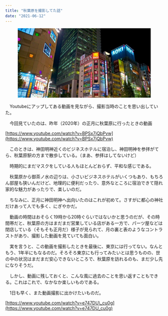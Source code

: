 ```yaml
---
title: "秋葉原を撮影してた話"
date: "2021-06-12"
---
```


<figure>

![](assets/n5a220764e034_73f12e14a0ac58d501682b03770fb9f5.jpg)

</figure>

　Youtubeにアップしてある動画を見ながら、撮影当時のことを思い出していた。

　今回見ていたのは、昨年（2020年）の正月に秋葉原に行ったときの動画

[https://www.youtube.com/watch?v=BPSx7jQbPvw](https://www.youtube.com/watch?v=BPSx7jQbPvw)

　このときは、神田明神近くのビジネスホテルに宿泊し、神田明神を参拝がてら、秋葉原駅の方まで散歩している。（まあ、参拝はしてないけど）

　時期的にまだマスクをしている人もほとんどおらず、平和な感じである。

　秋葉原から御茶ノ水の辺りは、小さいビジネスホテルがいくつもあり、もちろん部屋も狭いんだけど、地理的に便利だったり、意外なところに宿泊できて隠れ家的な魅力があったりで、楽しいのだ。

　ちなみに、正月に神田明神へ出向いたのはこれが初めて。さすがに都心の神社だけあって人でも多く、にぎやかだ。

　動画の時間はおそらく19時から20時ぐらいではないかと思うのだが、その時間帯だと、秋葉原の方はまだまだ営業している店がある一方で、パーツ屋などは閉店している（そもそも正月だ）様子が見られて、月の裏と表のようなコントラストがあり、撮影した動画を見ていても面白い。

　実を言うと、この動画を撮影したときを最後に、東京には行ってない。なんともう、1年半にもなるのだ。そろそろ東京にも行ってみたいとは思うものの、世の中の状況はまだまだ安心できないところで、秋葉原を訪れるのも、まだ少し先になりそうだ。

　しかし、動画に残しておくと、こんな風に過去のことを思い返すこともできる。これはこれで、なかなか楽しいものである。

　1日も早く、また動画撮影に出かけたいものだ。

[https://www.youtube.com/watch?v=e747DU\_cu0g](https://www.youtube.com/watch?v=e747DU_cu0g)
